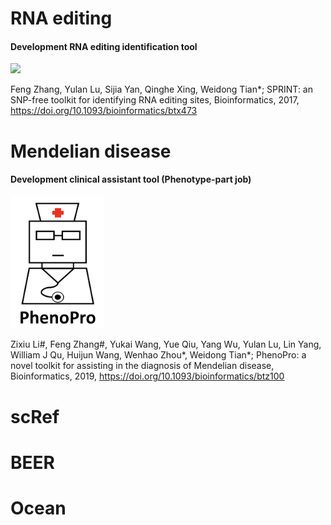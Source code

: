 # RNA editing

#### Development RNA editing identification tool

<img src="https://github.com/jumphone/SPRINT/blob/master/data/LOGO.png?raw=true" width="200">

Feng Zhang, Yulan Lu, Sijia Yan, Qinghe Xing, Weidong Tian*; SPRINT: an SNP-free toolkit for identifying RNA editing sites, Bioinformatics, 2017, https://doi.org/10.1093/bioinformatics/btx473

# Mendelian disease

#### Development clinical assistant tool (Phenotype-part job)

<img src="https://github.com/jumphone/jumphone.github.io/blob/master/img/phenopro_logo.png?raw=true" width="150">

Zixiu Li#, Feng Zhang#, Yukai Wang, Yue Qiu, Yang Wu, Yulan Lu, Lin Yang, William J Qu, Huijun Wang, Wenhao Zhou*, Weidong Tian*; PhenoPro: a novel toolkit for assisting in the diagnosis of Mendelian disease, Bioinformatics, 2019, https://doi.org/10.1093/bioinformatics/btz100

# scRef

# BEER

# Ocean


